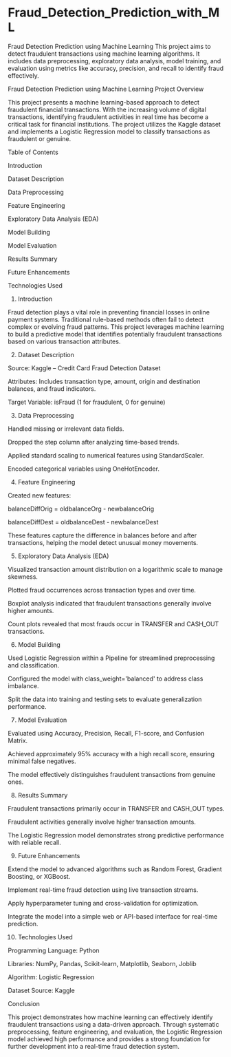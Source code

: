 # Fraud_Detection_Prediction_with_ML
Fraud Detection Prediction using Machine Learning This project aims to detect fraudulent transactions using machine learning algorithms. It includes data preprocessing, exploratory data analysis, model training, and evaluation using metrics like accuracy, precision, and recall to identify fraud effectively.

Fraud Detection Prediction using Machine Learning
Project Overview

This project presents a machine learning-based approach to detect fraudulent financial transactions. With the increasing volume of digital transactions, identifying fraudulent activities in real time has become a critical task for financial institutions. The project utilizes the Kaggle dataset and implements a Logistic Regression model to classify transactions as fraudulent or genuine.

Table of Contents

Introduction

Dataset Description

Data Preprocessing

Feature Engineering

Exploratory Data Analysis (EDA)

Model Building

Model Evaluation

Results Summary

Future Enhancements

Technologies Used

1. Introduction

Fraud detection plays a vital role in preventing financial losses in online payment systems. Traditional rule-based methods often fail to detect complex or evolving fraud patterns. This project leverages machine learning to build a predictive model that identifies potentially fraudulent transactions based on various transaction attributes.

2. Dataset Description

Source: Kaggle – Credit Card Fraud Detection Dataset

Attributes: Includes transaction type, amount, origin and destination balances, and fraud indicators.

Target Variable: isFraud (1 for fraudulent, 0 for genuine)

3. Data Preprocessing

Handled missing or irrelevant data fields.

Dropped the step column after analyzing time-based trends.

Applied standard scaling to numerical features using StandardScaler.

Encoded categorical variables using OneHotEncoder.

4. Feature Engineering

Created new features:

balanceDiffOrig = oldbalanceOrg - newbalanceOrig

balanceDiffDest = oldbalanceDest - newbalanceDest

These features capture the difference in balances before and after transactions, helping the model detect unusual money movements.

5. Exploratory Data Analysis (EDA)

Visualized transaction amount distribution on a logarithmic scale to manage skewness.

Plotted fraud occurrences across transaction types and over time.

Boxplot analysis indicated that fraudulent transactions generally involve higher amounts.

Count plots revealed that most frauds occur in TRANSFER and CASH_OUT transactions.

6. Model Building

Used Logistic Regression within a Pipeline for streamlined preprocessing and classification.

Configured the model with class_weight='balanced' to address class imbalance.

Split the data into training and testing sets to evaluate generalization performance.

7. Model Evaluation

Evaluated using Accuracy, Precision, Recall, F1-score, and Confusion Matrix.

Achieved approximately 95% accuracy with a high recall score, ensuring minimal false negatives.

The model effectively distinguishes fraudulent transactions from genuine ones.

8. Results Summary

Fraudulent transactions primarily occur in TRANSFER and CASH_OUT types.

Fraudulent activities generally involve higher transaction amounts.

The Logistic Regression model demonstrates strong predictive performance with reliable recall.

9. Future Enhancements

Extend the model to advanced algorithms such as Random Forest, Gradient Boosting, or XGBoost.

Implement real-time fraud detection using live transaction streams.

Apply hyperparameter tuning and cross-validation for optimization.

Integrate the model into a simple web or API-based interface for real-time prediction.

10. Technologies Used

Programming Language: Python

Libraries: NumPy, Pandas, Scikit-learn, Matplotlib, Seaborn, Joblib

Algorithm: Logistic Regression

Dataset Source: Kaggle

Conclusion

This project demonstrates how machine learning can effectively identify fraudulent transactions using a data-driven approach. Through systematic preprocessing, feature engineering, and evaluation, the Logistic Regression model achieved high performance and provides a strong foundation for further development into a real-time fraud detection system.
